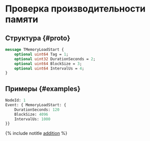 # Проверка производительности памяти

## Структура {#proto}

```proto
message TMemoryLoadStart {
    optional uint64 Tag = 1;
    optional uint32 DurationSeconds = 2;
    optional uint64 BlockSize = 3;
    optional uint64 IntervalUs = 4;
}
```
<!-- 
## Параметры {#options}

### MemoryLoadStart

Параметр | Описание
--- | ---
`Tag` | Тип: `uint64`.
`DurationSeconds` | Тип: `uint32`.
`BlockSize` | Тип: `uint64`.
`IntervalUs` | Тип: `uint64`.
-->

## Примеры {#examples}

```proto
NodeId: 1
Event: { MemoryLoadStart: {
    DurationSeconds: 120
    BlockSize: 4096
    IntervalUs: 1000
}}
```

{% include notitle [addition](../_includes/addition.md) %}
